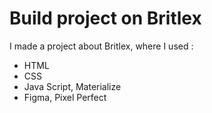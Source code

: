 # Build project on Britlex
I made a project about Britlex, where I used :
- HTML
- CSS
- Java Script, Materialize
- Figma, Pixel Perfect
